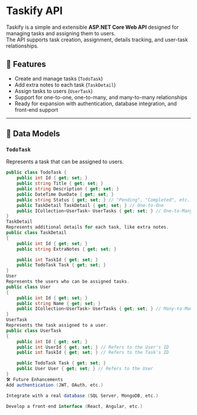 # Taskify API

Taskify is a simple and extensible **ASP.NET Core Web API** designed for managing tasks and assigning them to users.  
The API supports task creation, assignment, details tracking, and user-task relationships.

## 📌 Features

- Create and manage tasks (`TodoTask`)
- Add extra notes to each task (`TaskDetail`)
- Assign tasks to users (`UserTask`)
- Support for one-to-one, one-to-many, and many-to-many relationships
- Ready for expansion with authentication, database integration, and front-end support

---

## 🧩 Data Models

### `TodoTask`
Represents a task that can be assigned to users.

```csharp
public class TodoTask {
    public int Id { get; set; }
    public string Title { get; set; }
    public string Description { get; set; }
    public DateTime DueDate { get; set; }
    public string Status { get; set; } // "Pending", "Completed", etc.
    public TaskDetail TaskDetail { get; set; } // One-to-One
    public ICollection<UserTask> UserTasks { get; set; } // One-to-Many
}
TaskDetail
Represents additional details for each task, like extra notes.
public class TaskDetail
{
    public int Id { get; set; }
    public string ExtraNotes { get; set; }

    public int TaskId { get; set; }
    public TodoTask Task { get; set; }
}
User
Represents the users who can be assigned tasks.
public class User
{
    public int Id { get; set; }
    public string Name { get; set; }
    public ICollection<UserTask> UserTasks { get; set; } // Many-to-Many
}
UserTask
Represents the task assigned to a user.
public class UserTask
{
    public int Id { get; set; }
    public int UserId { get; set; } // Refers to the User's ID
    public int TaskId { get; set; } // Refers to the Task's ID

    public TodoTask Task { get; set; }
    public User User { get; set; } // Refers to the User
}
🛠️ Future Enhancements
Add authentication (JWT, OAuth, etc.)

Integrate with a real database (SQL Server, MongoDB, etc.)

Develop a front-end interface (React, Angular, etc.)


